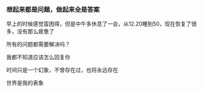 ### 想起来都是问题，做起来全是答案

早上的时候感觉蛮困得，但是中午多休息了一会，从12.20睡到50，现在恢复了很多，没有那么疲惫了

所有的问题都需要解决吗？


我都不知道应该怎么回复你

时间只是一个幻象，不曾存在过，也将永远存在


世界是我的表象
